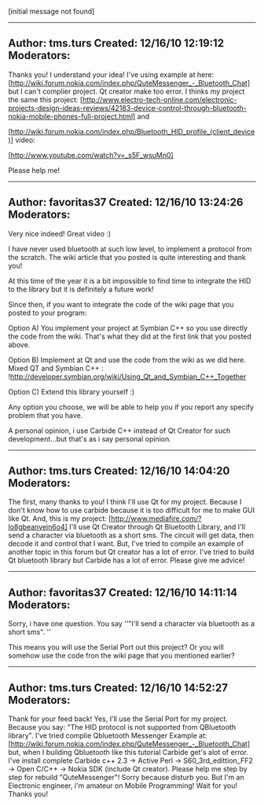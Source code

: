 [initial message not found]

----------------------------------------------------------------------------
Author:     tms.turs
Created:    12/16/10 12:19:12
Moderators:
----------------------------------------------------------------------------

Thanks you! I understand your idea!
I've using example at here: [http://wiki.forum.nokia.com/index.php/QuteMessenger_-_Bluetooth_Chat] but I can't complier project. Qt creator make too error.
I thinks my project the same this project:
[http://www.electro-tech-online.com/electronic-projects-design-ideas-reviews/42183-device-control-through-bluetooth-nokia-mobile-phones-full-project.html]
and

[http://wiki.forum.nokia.com/index.php/Bluetooth_HID_profile_(client_device)]
video:

[http://www.youtube.com/watch?v=_s5F_wsuMn0]

Please help me!

----------------------------------------------------------------------------
Author:     favoritas37
Created:    12/16/10 13:24:26
Moderators:
----------------------------------------------------------------------------

Very nice indeed! Great video :)

I have never used bluetooth at such low level, to implement a protocol from the scratch. The wiki article that you posted is quite interesting and thank you!

At this time of the year it is a bit impossible to find time to integrate the HID to the library but it is definitely a future work!

Since then, if you want to integrate the code of the wiki page that you posted to your program:

Option A) You implement your project at Symbian C++ so you use directly the code from the wiki. That's what they did at the first link that you posted above.

Option B) Implement at Qt and use the code from the wiki as we did here. Mixed QT and Symbian C++ : !http://developer.symbian.org/wiki/Using_Qt_and_Symbian_C++_Together

Option C) Extend this library yourself :)

Any option you choose, we will be able to help you if you report any specify problem that you have.

A personal opinion, i use Carbide C++ instead of Qt Creator for such development...but that's as i say personal opinion.

----------------------------------------------------------------------------
Author:     tms.turs
Created:    12/16/10 14:04:20
Moderators:
----------------------------------------------------------------------------

The first, many thanks to you!
I think I'll use Qt for my project. Because I don't know how to use carbide  because it is too difficult for me to make GUI like Qt.
And, this is my project:
[http://www.mediafire.com/?lo8gbeanyejn6o4]
I'll use Qt Creator through Qt Bluetooth Library, and I'll send a character via bluetooth as a short sms.
The circuit will get data, then decode it and control that I want.
But, I've tried to compile an example of another topic in this forum but Qt creator has a lot of  error.
I've tried to build Qt bluetooth library but Carbide has a lot of error.
Please give me advice!

----------------------------------------------------------------------------
Author:     favoritas37
Created:    12/16/10 14:11:14
Moderators:
----------------------------------------------------------------------------

Sorry, i have one question. You say ''"I'll send a character via bluetooth as a short sms". ''

This means you will use the Serial Port out this project? Or you will somehow use the code fron the wiki page that you mentioned earlier?

----------------------------------------------------------------------------
Author:     tms.turs
Created:    12/16/10 14:52:27
Moderators:
----------------------------------------------------------------------------

Thank for your feed back!
Yes, I'll use the Serial Port for my project. Because you say: "The HID protocol is not supported from QBluetooth library". I've tried complie Qbluetooth Messenger Example at: [http://wiki.forum.nokia.com/index.php/QuteMessenger_-_Bluetooth_Chat] but, when I building Qbluetooth like this tutorial Carbide get's alot of error.
I've install complete Carbide c++ 2.3 -> Active Perl -> S60_3rd_edittion_FF2 -> Open C/C++ -> Nokia SDK (include Qt creator).
Please help me step by step for rebuild "QuteMessenger"!
Sorry because disturb you. But I'm an Electronic engineer, i'm amateur on Mobile Programming!
Wait for you!
Thanks you!
